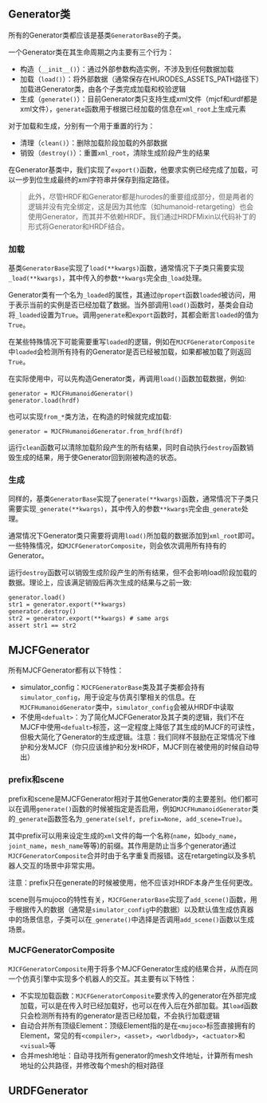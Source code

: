 ## Generator类

所有的Generator类都应该是基类`GeneratorBase`的子类。

一个Generator类在其生命周期之内主要有三个行为：
- 构造（`__init__()`）：通过外部参数构造实例，不涉及到任何数据加载
- 加载（`load()`）：将外部数据（通常保存在HURODES_ASSETS_PATH路径下）加载进Generator类，由各个子类完成加载和校验逻辑
- 生成（`generate()`）：目前Generator类只支持生成xml文件（mjcf和urdf都是xml文件），`generate`函数用于根据已经加载的信息在`xml_root`上生成元素

对于加载和生成，分别有一个用于重置的行为：
- 清理（`clean()`）：删除加载阶段加载的外部数据
- 销毁（`destroy()`）：重置`xml_root`，清除生成阶段产生的结果

在Generator基类中，我们实现了`export()`函数，他要求实例已经完成了加载，可以一步到位生成最终的xml字符串并保存到指定路径。

> 此外，尽管HRDF和Generator都是hurodes的重要组成部分，但是两者的逻辑并没有完全绑定，这是因为其他库（如humanoid-retargeting）也会使用Generator，而其并不依赖HRDF。我们通过HRDFMixin以代码补丁的形式将Generator和HRDF结合。

### 加载

基类`GeneratorBase`实现了`load(**kwargs)`函数，通常情况下子类只需要实现`_load(**kwargs)`，其中传入的参数`**kwargs`完全由`_load`处理。

Generator类有一个名为`_loaded`的属性，其通过`@propert`函数`loaded`被访问，用于表示当前的实例是否已经加载了数据。当外部调用`load()`函数时，基类会自动将`_loaded`设置为`True`。调用`generate`和`export`函数时，其都会断言`loaded`的值为`True`。

在某些特殊情况下可能需要重写`loaded`的逻辑，例如在`MJCFGeneratorComposite`中`loaded`会检测所有持有的Generator是否已经被加载，如果都被加载了则返回`True`。

在实际使用中，可以先构造Generator类，再调用`load()`函数加载数据，例如:
```
generator = MJCFHumanoidGenerator()
generator.load(hrdf)
```

也可以实现`from_*`类方法，在构造的时候就完成加载:
```
generator = MJCFHumanoidGenerator.from_hrdf(hrdf)
```

运行`clean`函数可以清除加载阶段产生的所有结果，同时自动执行`destroy`函数销毁生成的结果，用于使Generator回到刚被构造的状态。

### 生成

同样的，基类`GeneratorBase`实现了`generate(**kwargs)`函数，通常情况下子类只需要实现`_generate(**kwargs)`，其中传入的参数`**kwargs`完全由`_generate`处理。

通常情况下Generator类只需要将调用`load()`所加载的数据添加到`xml_root`即可。一些特殊情况，如`MJCFGeneratorComposite`，则会依次调用所有持有的Generator。

运行`destroy`函数可以销毁生成阶段产生的所有结果，但不会影响load阶段加载的数据。理论上，应该满足销毁后再次生成的结果与之前一致:

```
generator.load()
str1 = generator.export(**kwargs)
generator.destroy()
str2 = generator.export(**kwargs) # same args
assert str1 == str2
```

## MJCFGenerator

所有MJCFGenerator都有以下特性：
- simulator_config：`MJCFGeneratorBase`类及其子类都会持有`simulator_config`，用于设定与仿真引擎相关的信息。在`MJCFHumanoidGenerator`类中，`simulator_config`会被从HRDF中读取
- 不使用`<defualt>`：为了简化MJCFGenerator及其子类的逻辑，我们不在MJCF中使用`<defualt>`标签，这一定程度上降低了其生成的MJCF的可读性，但极大简化了Generator的生成逻辑。注意：我们同样不鼓励在正常情况下维护和分发MJCF（你只应该维护和分发HRDF，MJCF则在被使用的时候自动导出）

### prefix和scene

prefix和scene是MJCFGenerator相对于其他Generator类的主要差别。他们都可以在调用`generate()`函数的时候被指定是否启用，例如`MJCFHumanoidGenerator`类的`_generate`函数签名为`_generate(self, prefix=None, add_scene=True)`。

其中prefix可以用来设定生成的`xml`文件的每一个名称(`name`，如`body_name`，`joint_name`，`mesh_name`等等)的前缀。其作用是防止当多个generator通过`MJCFGeneratorComposite`合并时由于名字重复而报错。这在retargeting以及多机器人交互的场景中非常实用。

注意：prefix只在generate的时候被使用，他不应该对HRDF本身产生任何更改。

scene则与mujoco的特性有关，`MJCFGeneratorBase`实现了`add_scene()`函数，用于根据传入的数据（通常是`simulator_config`中的数据）以及默认值生成仿真器中的场景信息，子类可以在`_generate()`中选择是否调用`add_scene()`函数以生成场景。

### MJCFGeneratorComposite

`MJCFGeneratorComposite`用于将多个MJCFGenerator生成的结果合并，从而在同一个仿真引擎中实现多个机器人的交互。其主要有以下特性：
- 不实现加载函数：`MJCFGeneratorComposite`要求传入的generator在外部完成加载，可以是在传入时已经加载好，也可以在传入后在外部加载。其`load`函数只会检测所有持有的generator是否已经加载，不会执行加载逻辑
- 自动合并所有顶级Element：顶级Element指的是在`<mujoco>`标签直接拥有的Element，常见的有`<compiler>`，`<asset>`，`<worldbody>`，`<actuator>`和`<visual>`等
- 合并mesh地址：自动寻找所有generator的mesh文件地址，计算所有mesh地址的公共路径，并修改每个mesh的相对路径

## URDFGenerator

